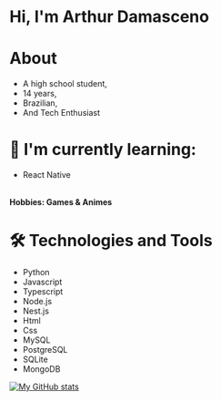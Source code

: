 # Hi, I'm Arthur Damasceno 

# About
- A high school student,
- 14 years,
- Brazilian,
- And Tech Enthusiast

# 🌱 I'm currently learning:
- React Native
<br>
<strong>Hobbies: Games & Animes</strong>

# 🛠️ Technologies and Tools
- Python
- Javascript
- Typescript
- Node.js
- Nest.js
- Html
- Css
- MySQL
- PostgreSQL
- SQLite
- MongoDB

[![My GitHub stats](https://github-readme-stats.vercel.app/api?username=arthur-damasceno&theme=dark)](https://github.com/arthur-damasceno/arthur-damasceno)
